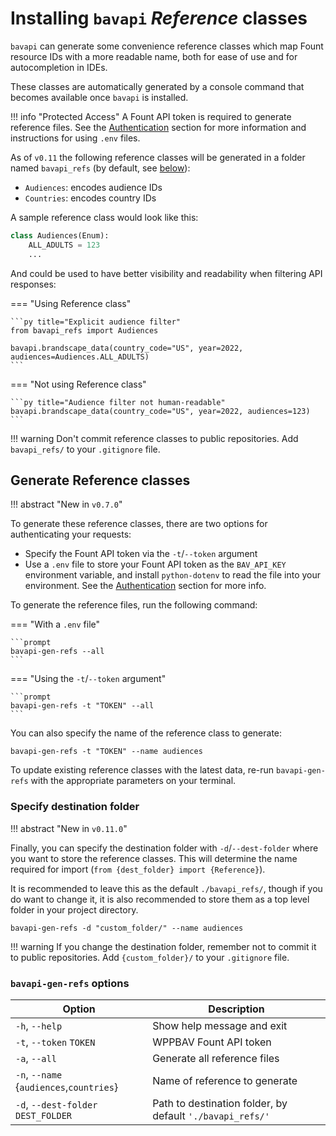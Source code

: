 # Installing `bavapi` *Reference* classes

`bavapi` can generate some convenience reference classes which map Fount resource IDs with a more readable name, both for ease of use and for autocompletion in IDEs.

These classes are automatically generated by a console command that becomes available once `bavapi` is installed.

!!! info "Protected Access"
    A Fount API token is required to generate reference files. See the [Authentication](authentication.md) section for more information and instructions for using `.env` files.

As of `v0.11` the following reference classes will be generated in a folder named `bavapi_refs` (by default, see [below](#specify-destination-folder)):

- `Audiences`: encodes audience IDs
- `Countries`: encodes country IDs

A sample reference class would look like this:

```py
class Audiences(Enum):
    ALL_ADULTS = 123
    ...
```

And could be used to have better visibility and readability when filtering API responses:

=== "Using Reference class"

    ```py title="Explicit audience filter"
    from bavapi_refs import Audiences

    bavapi.brandscape_data(country_code="US", year=2022, audiences=Audiences.ALL_ADULTS)
    ```

=== "Not using Reference class"

    ```py title="Audience filter not human-readable"
    bavapi.brandscape_data(country_code="US", year=2022, audiences=123)
    ```

!!! warning
    Don't commit reference classes to public repositories. Add `bavapi_refs/` to your `.gitignore` file.

## Generate Reference classes

!!! abstract "New in `v0.7.0`"

To generate these reference classes, there are two options for authenticating your requests:

- Specify the Fount API token via the `-t`/`--token` argument
- Use a `.env` file to store your Fount API token as the `BAV_API_KEY` environment variable, and install `python-dotenv` to read the file into your environment. See the [Authentication](authentication.md#recommended-way-to-manage-api-keys) section for more info.

To generate the reference files, run the following command:

=== "With a `.env` file"

    ```prompt
    bavapi-gen-refs --all
    ```

=== "Using the `-t`/`--token` argument"

    ```prompt
    bavapi-gen-refs -t "TOKEN" --all
    ```

You can also specify the name of the reference class to generate:

```prompt
bavapi-gen-refs -t "TOKEN" --name audiences
```

To update existing reference classes with the latest data, re-run `bavapi-gen-refs` with the appropriate parameters on your terminal.

### Specify destination folder

!!! abstract "New in `v0.11.0`"

Finally, you can specify the destination folder with `-d`/`--dest-folder` where you want to store the reference classes. This will determine the name required for import (`from {dest_folder} import {Reference}`).

It is recommended to leave this as the default `./bavapi_refs/`, though if you do want to change it, it is also recommended to store them as a top level folder in your project directory.

```prompt
bavapi-gen-refs -d "custom_folder/" --name audiences
```

!!! warning
    If you change the destination folder, remember not to commit it to public repositories. Add `{custom_folder}/` to your `.gitignore` file.

### `bavapi-gen-refs` options

| Option                                   | Description                                               |
| ---------------------------------------- | --------------------------------------------------------- |
| `-h`, `--help`                           | Show help message and exit                                |
| `-t`, `--token` `TOKEN`                  | WPPBAV Fount API token                                    |
| `-a`, `--all`                            | Generate all reference files                              |
| `-n`, `--name` {`audiences`,`countries`} | Name of reference to generate                             |
| `-d`, `--dest-folder` `DEST_FOLDER`      | Path to destination folder, by default `'./bavapi_refs/'` |
